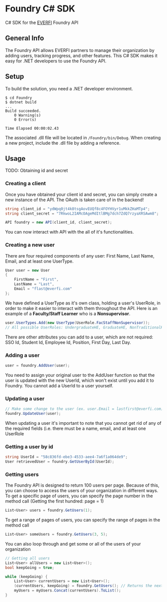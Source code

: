 # Foundry C# SDK
C# SDK for the [EVERFI](https://www.everfi.com) Foundry API

## General Info
The Foundry API allows EVERFI partners to manage their organization by adding users, tracking progress, and other features. This C# SDK makes it easy for .NET developers to use the Foundry API. 

## Setup
To build the solution, you need a .NET developer environment.
```
$ cd Foundry
$ dotnet build
...
Build succeeded.
    0 Warning(s)
    0 Error(s)

Time Elapsed 00:00:02.43
```
The associated .dll file will be located in `/Foundry/bin/Debug`. When creating a new project, include the .dll file by adding a reference.

## Usage
TODO: Obtaining id and secret
### Creating a client
Once you have obtained your client id and secret, you can simply create a new instance of the API. The OAuth is taken care of in the backend!
```c#
string client_id = "ydWpq0jt4k8tsgAovEUQf8c4FOYHVyr1uMkkZHaMTp4";
string client_secret = "7RkwoL2IAMcOAgeMdItlBMg7dch7ZdQ7rzyaXRSAwm8";

API foundry = new API(client_id, client_secret);
```
You can now interact with API with the all of it's functionalities.
### Creating a new user
There are four required components of any user: First Name, Last Name, Email, and at least one UserType.
```c#
User user = new User
{
    FirstName = "First",
    LastName = "Last",
    Email = "flast@everfi.com"
};
```
We have defined a UserType as it's own class, holding a user's UserRole, in order to make it easier to interact with them throughout the API. Here is an example of a **Faculty/Staff Learner** who is a **Nonsupervisor**.
```c#
user.UserTypes.Add(new UserType(UserRole.FacStaffNonSupervisor));
// All possible UserRoles: UndergraduateHE, GraduateHE, NonTraditionalHE, GreekHE, HEAdmin, FacStaffSupervisor, FacStaffNonSupervisor, FacStaffAdmin, CodeConductSupervisor, CodeConductNonSupervisor, CodeConductAdmin, AdultFinancialLearner, AdultFinancialAdmin, EventVolunteer, and EventManager.
```
There are other attributes you can add to a user, which are not required: SSO Id, Student Id, Employee Id, Position, First Day, Last Day.
### Adding a user
```c#
user = foundry.AddUser(user);
```
You need to assign your original user to the AddUser function so that the user is updated with the new UserId, which won't exist until you add it to Foundry. You cannot add a UserId to a user yourself.
### Updating a user
```c#
// Make some change to the user (ex. user.Email = lastfirst@everfi.com)
foundry.UpdateUser(user);
```
When updating a user it's important to note that you cannot get rid of any of the required fields (i.e. there must be a name, email, and at least one UserRole
### Getting a user by id
```c#
string UserId = "58c836fd-ebe3-4533-aee4-7a6f1a064de9";
User retrievedUser = foundry.GetUserById(UserId);
```
### Getting users
The Foundry API is designed to return 100 users per page. Because of this, you can choose to access the users of your organization in different ways.
To get a specific page of users, you can specify the page number in the method call (Getting the first hundred: page = 1)
```c#
List<User> users = foundry.GetUsers(1);
```
To get a range of pages of users, you can specify the range of pages in the method call
```c#
List<User> someUsers = foundry.GetUsers(3, 5);
```
You can also loop through and get some or all of the users of your organization
```c#
// Getting all users
List<User> allUsers = new List<User>();
bool keepGoing = true;

while (keepGoing) {
    List<User> currentUsers = new List<User>();
    (currentUsers, keepGoing) = foundry.GetUsers(); // Returns the next 100 users and whether or not there are more.
    myUsers = myUsers.Concat(currentUsers).ToList();
}
```
